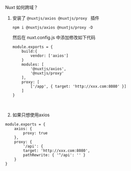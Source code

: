 Nuxt 如何跨域？

1. 安装了 `@nuxtjs/axios @nuxtjs/proxy ` 插件

   ```shell
   npm i @nuxtjs/axios @nuxtjs/proxy -D
   ```

   然后在 nuxt.config.js 中添加修改如下代码

   ```shell
   module.exports = {
       build:{
           vendor: ['axios']
       }
       modules: [
           '@nuxtjs/axios',
           '@nuxtjs/proxy'
       ],
       proxy: [
           ['/app', { target: 'http://xxx.com:8080' }]
       ]
   }
   ```

   ​

2. 如果只想使用axios

```
module.exports = {
    axios: {
    	proxy: true
  	},
  	proxy: {
    	'/api': {
      	target: 'http://xxx.com:8080',
      	pathRewrite: { '^/api': '' }
    }
}
```

